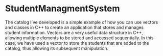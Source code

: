 # StudentManagmentSystem
 The catalog I've developed is a simple example of how you can use vectors and classes in C++ to create an application that stores and manages student information.
Vectors are a very useful data structure in C++, allowing multiple elements to be stored and accessed sequentially. In this case, we have used a vector to store the students that are added to the catalog, thus allowing its subsequent manipulation.
